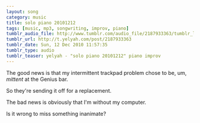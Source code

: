 ```yaml
---
layout: song
category: music
title: solo piano 20101212
tags: [music, mp3, songwriting, improv, piano]
tumblr_audio_file: http://www.tumblr.com/audio_file/2187933363/tumblr_ldbtvzJO371qzo4ep
tumblr_url: http://t.yelyah.com/post/2187933363
tumblr_date: Sun, 12 Dec 2010 11:57:35
tumblr_type: audio
tumblr_teaser: yelyah - "solo piano 20101212" piano improv
---
```

The good news is that my intermittent trackpad problem chose to be, um, *mittent* at the Genius bar.

So they're sending it off for a replacement.

The bad news is obviously that I'm without my computer.

Is it wrong to miss something inanimate?
